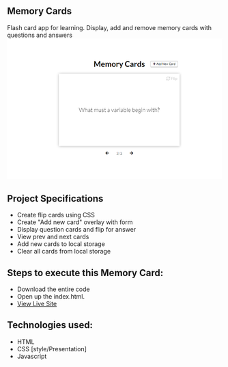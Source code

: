 ## Memory Cards

Flash card app for learning. Display, add and remove memory cards with questions and answers
![title](memory.png)


## Project Specifications

- Create flip cards using CSS
- Create "Add new card" overlay with form
- Display question cards and flip for answer
- View prev and next cards
- Add new cards to local storage
- Clear all cards from local storage

## Steps to execute this Memory Card:
- Download the entire code 
- Open up the index.html.
- [View Live Site](https://anthonys1760.github.io/Memory-Cards/)

## Technologies used: 
- HTML
- CSS [style/Presentation]
- Javascript

